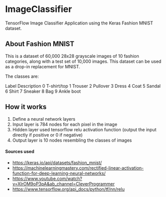 # ImageClassifier

 TensorFlow Image Classifier Application using the Keras Fashion MNIST dataset. 

## About Fashion MNIST

This is a dataset of 60,000 28x28 grayscale images of 10 fashion categories, along with a test set of 10,000 images. This dataset can be used as a drop-in replacement for MNIST.

The classes are:

Label	Description
0	T-shirt/top
1	Trouser
2	Pullover
3	Dress
4	Coat
5	Sandal
6	Shirt
7	Sneaker
8	Bag
9	Ankle boot

## How it works 

1. Define a neural network layers
2. Input layer is 784 nodes for each pixel in the image 
3. Hidden layer used tensorflow relu activation function (output the input directly if positive or 0 if negative)
4. Output layer is 10 nodes resembling the classes of images 


#### Sources used 
- https://keras.io/api/datasets/fashion_mnist/ 
- https://machinelearningmastery.com/rectified-linear-activation-function-for-deep-learning-neural-networks/
- https://www.youtube.com/watch?v=XIrOM9oP3pA&ab_channel=CleverProgrammer
- https://www.tensorflow.org/api_docs/python/tf/nn/relu

